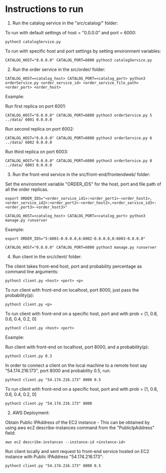 # Instructions to run 

1. Run the catalog service in the "src/catalog/" folder:

To run with default settings of host = "0.0.0.0" and port = 6000:

```shell
python3 catalogService.py
```

To run with specific host and port settings by setting environment variables: 

```shell
CATALOG_HOST="0.0.0.0" CATALOG_PORT=6000 python3 catalogService.py
```

2. Run the order service in the src/order/ folder:

```shell
CATALOG_HOST=<catalog_host> CATALOG_PORT=<catalog_port> python3 orderService.py <order_service_id> <order_service_file_path> <order_port> <order_host>
```

Example:

Run first replica on port 6001:

```shell
CATALOG_HOST="0.0.0.0" CATALOG_PORT=6000 python3 orderService.py 5 ../data/ 6001 0.0.0.0
```

Run second replica on port 6002:

```shell
CATALOG_HOST="0.0.0.0" CATALOG_PORT=6000 python3 orderService.py 6 ../data/ 6002 0.0.0.0
```

Run third replica on port 6003:

```shell
CATALOG_HOST="0.0.0.0" CATALOG_PORT=6000 python3 orderService.py 8 ../data/ 6003 0.0.0.0
```

3. Run the front-end service in the src/front-end/frontendweb/ folder:

Set the environment variable "ORDER_IDS" for the host, port and file path of all the order replicas.

```shell
export ORDER_IDS="<order_service_id1>:<order_port1>-<order_host1>,<order_service_id2>:<order_port2>-<order_host2>,<order_service_id3>:<order_port3>-<order_host3>"
```

```shell
CATALOG_HOST=<catalog_host> CATALOG_PORT=<catalog_port> python3 manage.py runserver
```

Example:

```shell
export ORDER_IDS="5:6001-0.0.0.0,6:6002-0.0.0.0,8:6003-0.0.0.0"
```

```shell
CATALOG_HOST="0.0.0.0" CATALOG_PORT=6000 python3 manage.py runserver
```

4. Run client in the src/client/ folder:

The client takes front-end host, port and probability percentage as command line arguments:

```shell
python3 client.py <host> <port> <p> 
```

To run client with front-end on localhost, port 8000, just pass the probability(p):

```shell
python3 client.py <p>
```

To run client with front-end on a specific host, port and with prob = [1, 0.8, 0.6, 0.4, 0.2, 0]

```shell
python3 client.py <host> <port>
```

Example:

Run client with front-end on localhost, port 8000, and a probability(p):

```shell
python3 client.py 0.3
```

In order to connect a client on the local machine to a remote host say "54.174.216.173", port 8000 and probability 0.5, run:

```shell
python3 client.py "54.174.216.173" 8000 0.5
```

To run client with front-end on a specific host, port and with prob = [1, 0.8, 0.6, 0.4, 0.2, 0]

```shell
python3 client.py "54.174.216.173" 8000
```


2. AWS Deployment:

Obtain Public IPAddress of the EC2 instance - This can be obtained by using aws ec2 describe-instances command from the "PublicIpAddress" field:

```shell
aws ec2 describe-instances --instance-id <instance-id>
```
Run client locally and sent request to front-end service hosted on EC2 instance with Public IPAddress "54.174.216.173":

```shell
python3 client.py "54.174.216.173" 8000 0.5
```



